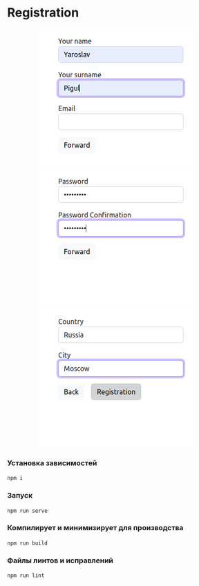 # Registration

 <div align="center">
     <img src="https://github.com/Yariz-IT/Registration/blob/main/pages/main%20page.png"/>
          <img src="https://github.com/Yariz-IT/Registration/blob/main/pages/second%20page.png"/>
     <img src="https://github.com/Yariz-IT/Registration/blob/main/pages/third%20page.png"/>

  </div>  
  
  

###  Установка зависимостей 
```
npm i
```

### Запуск
```
npm run serve
```

### Компилирует и минимизирует для производства
```
npm run build
```

### Файлы линтов и исправлений
```
npm run lint
```

